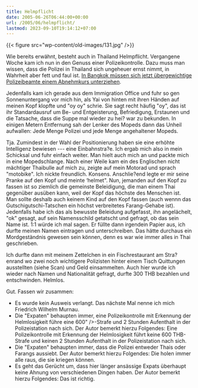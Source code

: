 ```yaml
---
title: Helmpflicht
date: 2005-06-26T06:44:00+00:00
url: /2005/06/helmpflicht/
lastmod: 2023-09-10T19:14:12+07:00
---
```

{{< figure src="wp-content/old-images/131.jpg" />}}

Wie bereits erwähnt, besteht auch in Thailand Helmpflicht. Vergangene Woche kam ich nun in den Genuss einer Polizeikontrolle. Dazu muss man wissen, dass die Polizei in Thailand sich ungeheuer ernst nimmt, in Wahrheit aber fett und faul ist. [In Bangkok müssen sich jetzt übergewichtige Polizeibeamte einem Abnehmkurs unterziehen][1].

Jedenfalls kam ich gerade aus dem Immigration Office und fuhr so gen Sonnenuntergang vor mich hin, als Yai von hinten mit ihren Händen auf meinen Kopf klopfte und "oy oy" schrie. Sie sagt recht häufig "oy", das ist ihr Standardausruf um Be- und Entgeisterung, Befriedigung, Erstaunen und die Tatsache, dass die Suppe mal wieder zu hei? war zu bekunden. In einigen Metern Entfernung sah der Lenker des Mopeds dann das Unheil aufwallen: Jede Menge Polizei und jede Menge angehaltener Mopeds.

Tja. Zumindest in der Wahl der Positionierung haben sie eine erhöhte Intelligenz bewiesen --- eine Einbahnstra?e. Ich ergab mich also in mein Schicksal und fuhr einfach weiter. Man hielt auch mich an und packte mich in eine Mopedschlange. Nach einer Weile kam ein des Englischen nicht mächtiger Thaibulle auf mich zu, zeigte auf mein Motorad und sprach "motobike". Ich nickte freundlich. Konsens. Anschlie?end legte er mir seine Pranke auf den Kopf und meinte &#8216;helmet". Nun, jemanden auf den Kopf zu fassen ist so ziemlich die gemeinste Beleidigung, die man einem Thai gegenüber ausüben kann, weil der Kopf das höchste des Menschen ist. Man sollte deshalb auch keinem Kind auf den Kopf fassen (auch wennn das Gutschigutschi-Tatschen ein höchst verbreitetes Farang-Gehabe ist). Jedenfalls habe ich das als bewusste Beleidung aufgefasst, ihn angelächelt, "ok" gesagt, auf sein Namensschild getatscht und gefragt, ob das sein Name ist. 1:1 würde ich mal sagen. Er füllte dann irgendein Papier aus, ich durfte meinen Namen eintragen und unterschreiben. Das hätte durchaus ein Mordgeständnis gewesen sein können, denn es war wie immer alles in Thai geschrieben.

Ich durfte dann mit meinem Zettelchen in ein Fischrestaurant am Stra?enrand wo zwei noch wichtigere Polizisten hinter einem Tisch Quittungen ausstellten (siehe Scan) und Geld einsammelten. Auch hier wurde ich wieder nach Namen und Nationalität gefragt, durfte 300 THB bezahlen und entschwinden. Helmlos.

Gut. Fassen wir zusammen:

* Es wurde kein Ausweis verlangt. Das nächste Mal nenne ich mich Friedrich Wilhelm Murnau.
* Die "Expaten" behaupten immer, eine Polizeikontrolle mit Erkennung der Helmlosigkeit führe eine 600" />-Strafe und 2 Stunden Aufenthalt in der Polizeistation nach sich. Der Autor bemerkt hierzu Folgendes: Eine Polizeikontrolle mit Erkennung der Helmlosigkeit führt keine 600 THB-Strafe und keinen 2 Stunden Aufenthalt in der Polizeistation nach sich.
* Die "Expaten" behaupten immer, dass die Polizei entweder Thais oder Farangs aussiebt. Der Autor bemerkt hierzu Folgendes: Die holen immer alle raus, die sie kriegen können.
* Es geht das Gerücht um, dass hier länger ansässige Expats überhaupt keine Ahnung von verschiedenen Dingen haben. Der Autor bemerkt hierzu Folgendes: Das ist richtig.

 [1]: http://de.news.yahoo.com/050621/286/4l7h7.html
